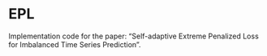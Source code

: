 # EPL
Implementation code for the paper: “Self-adaptive Extreme Penalized Loss for Imbalanced Time Series Prediction”. 
